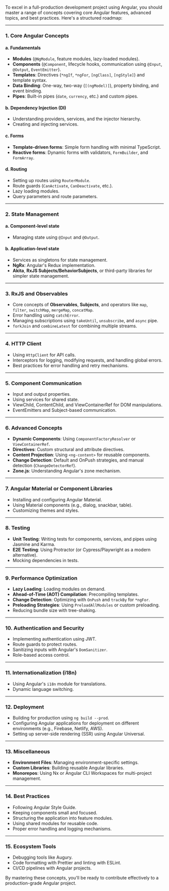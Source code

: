 To excel in a full-production development project using Angular, you should master a range of concepts covering core Angular features, advanced topics, and best practices. Here's a structured roadmap:

---

### **1. Core Angular Concepts**

#### **a. Fundamentals**

- **Modules** (`@NgModule`, feature modules, lazy-loaded modules).
- **Components** (`@Component`, lifecycle hooks, communication using `@Input`, `@Output`, `EventEmitter`).
- **Templates**: Directives (`*ngIf`, `*ngFor`, `[ngClass]`, `[ngStyle]`) and template syntax.
- **Data Binding**: One-way, two-way (`[(ngModel)]`), property binding, and event binding.
- **Pipes**: Built-in pipes (`date`, `currency`, etc.) and custom pipes.

#### **b. Dependency Injection (DI)**

- Understanding providers, services, and the injector hierarchy.
- Creating and injecting services.

#### **c. Forms**

- **Template-driven forms**: Simple form handling with minimal TypeScript.
- **Reactive forms**: Dynamic forms with validators, `FormBuilder`, and `FormArray`.

#### **d. Routing**

- Setting up routes using `RouterModule`.
- Route guards (`CanActivate`, `CanDeactivate`, etc.).
- Lazy loading modules.
- Query parameters and route parameters.

---

### **2. State Management**

#### **a. Component-level state**

- Managing state using `@Input` and `@Output`.

#### **b. Application-level state**

- Services as singletons for state management.
- **NgRx**: Angular's Redux implementation.
- **Akita**, **RxJS Subjects/BehaviorSubjects**, or third-party libraries for simpler state management.

---

### **3. RxJS and Observables**

- Core concepts of **Observables**, **Subjects**, and operators like `map`, `filter`, `switchMap`, `mergeMap`, `concatMap`.
- Error handling using `catchError`.
- Managing subscriptions using `takeUntil`, `unsubscribe`, and `async` pipe.
- `forkJoin` and `combineLatest` for combining multiple streams.

---

### **4. HTTP Client**

- Using `HttpClient` for API calls.
- Interceptors for logging, modifying requests, and handling global errors.
- Best practices for error handling and retry mechanisms.

---

### **5. Component Communication**

- Input and output properties.
- Using services for shared state.
- ViewChild, ContentChild, and ViewContainerRef for DOM manipulations.
- EventEmitters and Subject-based communication.

---

### **6. Advanced Concepts**

- **Dynamic Components**: Using `ComponentFactoryResolver` or `ViewContainerRef`.
- **Directives**: Custom structural and attribute directives.
- **Content Projection**: Using `<ng-content>` for reusable components.
- **Change Detection**: Default and OnPush strategies, and manual detection (`ChangeDetectorRef`).
- **Zone.js**: Understanding Angular's zone mechanism.

---

### **7. Angular Material or Component Libraries**

- Installing and configuring Angular Material.
- Using Material components (e.g., dialog, snackbar, table).
- Customizing themes and styles.

---

### **8. Testing**

- **Unit Testing**: Writing tests for components, services, and pipes using Jasmine and Karma.
- **E2E Testing**: Using Protractor (or Cypress/Playwright as a modern alternative).
- Mocking dependencies in tests.

---

### **9. Performance Optimization**

- **Lazy Loading**: Loading modules on demand.
- **Ahead-of-Time (AOT) Compilation**: Precompiling templates.
- **Change Detection**: Optimizing with `OnPush` and `trackBy` for `*ngFor`.
- **Preloading Strategies**: Using `PreloadAllModules` or custom preloading.
- Reducing bundle size with tree-shaking.

---

### **10. Authentication and Security**

- Implementing authentication using JWT.
- Route guards to protect routes.
- Sanitizing inputs with Angular's `DomSanitizer`.
- Role-based access control.

---

### **11. Internationalization (i18n)**

- Using Angular's `i18n` module for translations.
- Dynamic language switching.

---

### **12. Deployment**

- Building for production using `ng build --prod`.
- Configuring Angular applications for deployment on different environments (e.g., Firebase, Netlify, AWS).
- Setting up server-side rendering (SSR) using Angular Universal.

---

### **13. Miscellaneous**

- **Environment Files**: Managing environment-specific settings.
- **Custom Libraries**: Building reusable Angular libraries.
- **Monorepos**: Using Nx or Angular CLI Workspaces for multi-project management.

---

### **14. Best Practices**

- Following Angular Style Guide.
- Keeping components small and focused.
- Structuring the application into feature modules.
- Using shared modules for reusable code.
- Proper error handling and logging mechanisms.

---

### **15. Ecosystem Tools**

- Debugging tools like Augury.
- Code formatting with Prettier and linting with ESLint.
- CI/CD pipelines with Angular projects.

By mastering these concepts, you'll be ready to contribute effectively to a production-grade Angular project.
